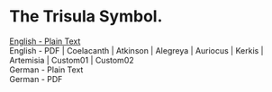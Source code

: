 # The Trisula Symbol.

[English - Plain Text](full-text-english.md)  
English - PDF | Coelacanth | Atkinson | Alegreya | Auriocus | Kerkis | Artemisia | Custom01 | Custom02  
German - Plain Text  
German - PDF  
